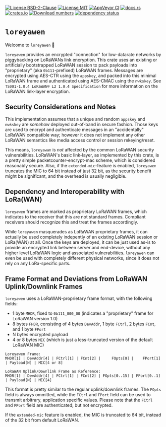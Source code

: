 [![License BSD-2-Clause](https://img.shields.io/badge/License-BSD--2--Clause-blue.svg)](https://opensource.org/licenses/BSD-2-Clause)
[![License MIT](https://img.shields.io/badge/License-MIT-blue.svg)](https://opensource.org/licenses/MIT)
[![AppVeyor CI](https://ci.appveyor.com/api/projects/status/github/KizzyCode/loreyawen-rust?svg=true)](https://ci.appveyor.com/project/KizzyCode/loreyawen-rust)
[![docs.rs](https://docs.rs/loreyawen/badge.svg)](https://docs.rs/loreyawen)
[![crates.io](https://img.shields.io/crates/v/loreyawen.svg)](https://crates.io/crates/loreyawen)
[![Download numbers](https://img.shields.io/crates/d/loreyawen.svg)](https://crates.io/crates/loreyawen)
[![dependency status](https://deps.rs/crate/loreyawen/latest/status.svg)](https://deps.rs/crate/loreyawen)


# `loreyawen`
Welcome to `loreyawen` 🎉

`loreyawen` provides an encrypted "connection" for low-datarate networks by piggybacking on LoRaWANs link encryption. 
This crate uses an existing or artificially bootstrapped LoRaWAN session to pack payloads into "proprietary" (aka
`0b111`-prefixed) LoRaWAN frames. Messages are encrypted using AES-CTR using the `appskey`, and packed into this minimal
LoRaWAN frame and authenticated using AES-CMAC using the `nwkskey`. See `TS001-1.0.4 LoRaWAN® L2 1.0.4 Specification`
for more information on the LoRaWAN link-layer encryption.


## Security Considerations and Notes
This implementation assumes that a unique and random `appskey` and `nwkskey` are _somehow_ deployed out-of-band in
secure fashion. Those keys are used to encrypt and authenticate messages in an "accidentally" LoRaWAN compatible way;
however it does not implement any other LoRaWAN semantics like media access control or session rekeying/reset.

This means, `loreyawan` is _not_ affected by the common LoRaWAN security vulnerabilities. LoRaWAN's basic link-layer, as
implemented by this crate, is a pretty simple packetcounter-encrypt-mac scheme, which is considered reasonably secure.
Also, if the `extended-mic`-feature is enabled, `loreyawen` truncates the MIC to 64 bit instead of just 32 bit, as the
security benefit might be significant, and the overhead is usually negligible.


## Dependency and Interoperability with LoRa(WAN)
`loreyawen` frames are marked as proprietary LoRaWAN frames, which indicates to the receiver that this are not standard
frames. Compliant receivers should recognize this and treat the frames accordingly.

While `loreyawen` masquerades as LoRaWAN proprietary frames, it can actually be used completely indepently of an
existing LoRaWAN session or LoRa(WAN) at all. Once the keys are deployed, it can be just used as-is to provide an
encrypted link between server and end-device, without any higher level LoRaWAN logic and associated vulnerabilities.
`loreyawen` can even be used with completely different physical networks, since it does not rely on any LoRa-specific
parts.


## Frame Format and Deviations from LoRaWAN Uplink/Downlink Frames
`loreyawen` uses a LoRaWAN-proprietary frame format, with the following fields:
- 1 byte `MHDR`, fixed to `0b111_000_00` (indicates a "proprietary" frame for LoRaWAN version 1.0)
- 8 bytes `FHDR`, consisting of 4 bytes `DevAddr`, 1 byte `FCtrl`, 2 bytes `FCnt`, and 1 byte `FPort`
- N bytes encrypted payload
- 4 or 8 bytes `MIC` (which is just a less-truncated version of the default LoRaWAN MIC)

```ascii
Loreyawen Frame:
MHDR[1] | DevAddr[4] | FCtrl[1] | FCnt[2] |     FOpts[0] |    FPort[1] | Payload[N] | MIC[4 or 8]

LoRaWAN Uplink/Downlink Frame as Reference:
MHDR[1] | DevAddr[4] | FCtrl[1] | FCnt[2] | FOpts[0..15] | FPort[0..1] | Payload[N] | MIC[4]
```

This format is pretty similar to the regular uplink/downlink frames. The `FOpts` field is always ommitted, while the
`FCtrl` and `FPort` field can be used to transmit arbitrary, application specific values. Please note that the `FCtrl`
and `FPort` field are authenticated, but not encrypted.

If the `extended-mic` feature is enabled, the MIC is truncated to 64 bit, instead of the 32 bit from default LoRaWAN.
